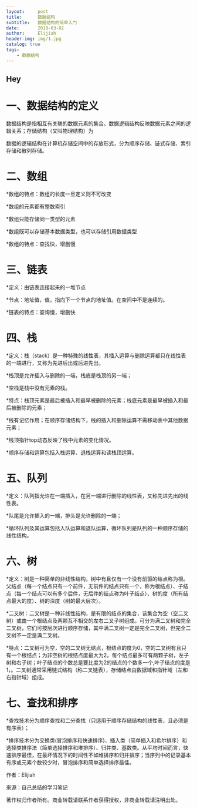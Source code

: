 ```yaml
---
layout:     post                    
title:      数据结构             
subtitle:   数据结构的简单入门
date:       2018-03-02             
author:     Elijiah                    
header-img: img/1.jpg   
catalog: true                       
tags:                               
    - 数据结构
---
```


##   Hey

# 一、数据结构的定义
数据结构是指相互有关联的数据元素的集合。数据逻辑结构反映数据元素之间的逻辑关系；存储结构（又叫物理结构）为

数据的逻辑结构在计算机存储空间中的存放形式，分为顺序存储、链式存储、索引存储和散列存储。


# 二、数组

*数组的特点：数组的长度一旦定义则不可改变

*数组的元素都有整数索引

*数组只能存储同一类型的元素

*数组既可以存储基本数据类型，也可以存储引用数据类型

*数组的特点：查找快，增删慢

#  三、链表

*定义：由链表连接起来的一堆节点

*节点：地址值，值，指向下一个节点的地址值。在空间中不是连续的。

*链表的特点：查询慢，增删快

#  四、栈

*定义：栈（stack）是一种特殊的线性表，其插入运算与删除运算都只在线性表的一端进行，又称为先进后出或后进先出。

*栈顶是允许插入与删除的一端，栈底是栈顶的另一端；

*空栈是栈中没有元素的栈。

*特点：栈顶元素是最后被插入和最早被删除的元素；栈底元素是最早被插入和最后被删除的元素；

*栈有记忆作用；在顺序存储结构下，栈的插入和删除运算不需移动表中其他数据元素；

*栈顶指针top动态反映了栈中元素的变化情况。

*顺序存储和运算包括入栈运算、退栈运算和读栈顶运算。


#  五、队列

*定义：队列指允许在一端插入，在另一端进行删除的线性表，又称先进先出的线性表。

*队尾是允许插入的一端，排头是允许删除的一端；

*循环队列及其运算包括入队运算和退队运算，循环队列是队列的一种顺序存储的线性结构。


#   六、树

*定义：树是一种简单的非线性结构，树中有且仅有一个没有前驱的结点称为根。父结点（每一个结点只有一个前件，无前件的结点只有一个，称为根结点）、子结点（每一个结点可以有多个后件，无后件的结点称为叶子结点）、树的度（所有结点最大的度）、树的深度（树的最大层次）。

*二叉树：二叉树是一种非线性结构，是有限的结点的集合，该集合为空（空二叉树）或由一个根结点及两颗互不相交的左右二叉子树组成。可分为满二叉树和完全二叉树，它们可按层次进行顺序存储，其中满二叉树一定是完全二叉树，但完全二叉树不一定是满二叉树。

*特点：二叉树可为空，空的二叉树无结点，根结点的度为0，空的二叉树有且只有一个根结点；为非空树的根结点度最大为2。每个结点最多可有两颗子树，左子树和右子树；叶子结点的个数总是要比度为2的结点的个数多一个,叶子结点的度是1，。二叉树通常采用链式结构（称二叉链表），存储结点由数据域和指针域（左和右指针域）组成。


#   七、查找和排序

*查找技术分为顺序查找和二分查找（只适用于顺序存储结构的线性表，且必须是有序表）；

*排序技术分为交换类(冒泡排序和快速排序)、插入类（简单插入和希尔排序）和选择类排序法（简单选择排序和堆排序）、归并类、基数类。从平均时间而言，快速排序最佳，在最坏情况下的时间性不如堆排序和归并排序；当序列中的记录基本有序或元素个数较少时，冒泡排序和简单选择排序最佳。




作者：Elijiah

來源：自己总结的学习笔记

著作权归作者所有。商业转载请联系作者获得授权，非商业转载请注明出处。